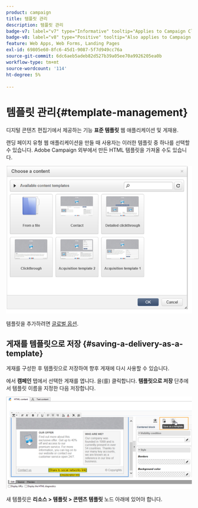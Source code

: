 ```yaml
---
product: campaign
title: 템플릿 관리
description: 템플릿 관리
badge-v7: label="v7" type="Informative" tooltip="Applies to Campaign Classic v7"
badge-v8: label="v8" type="Positive" tooltip="Also applies to Campaign v8"
feature: Web Apps, Web Forms, Landing Pages
exl-id: 69805e60-8fc6-45d1-9087-5f7d949cc76a
source-git-commit: 6dc6aeb5adeb82d527b39a05ee70a9926205ea0b
workflow-type: tm+mt
source-wordcount: '114'
ht-degree: 5%

---
```


# 템플릿 관리{#template-management}



디지털 콘텐츠 편집기에서 제공하는 기능 **표준 템플릿** 웹 애플리케이션 및 게재용.

랜딩 페이지 유형 웹 애플리케이션을 만들 때 사용자는 이러한 템플릿 중 하나를 선택할 수 있습니다. Adobe Campaign 외부에서 만든 HTML 템플릿을 가져올 수도 있습니다.

![](assets/dce_popup_templatechoice.png)

템플릿을 추가하려면 [글로벌 옵션](content-editor-interface.md#global-options).

## 게재를 템플릿으로 저장 {#saving-a-delivery-as-a-template}

게재를 구성한 후 템플릿으로 저장하여 향후 게재에 다시 사용할 수 있습니다.

에서 **캠페인** 탭에서 선택한 게재를 엽니다. 을(를) 클릭합니다. **템플릿으로 저장** 단추에서 템플릿 이름을 지정한 다음 저장합니다.

![](assets/dce_save_model.png)

새 템플릿은 **리소스 > 템플릿 > 콘텐츠 템플릿** 노드 아래에 있어야 합니다.
